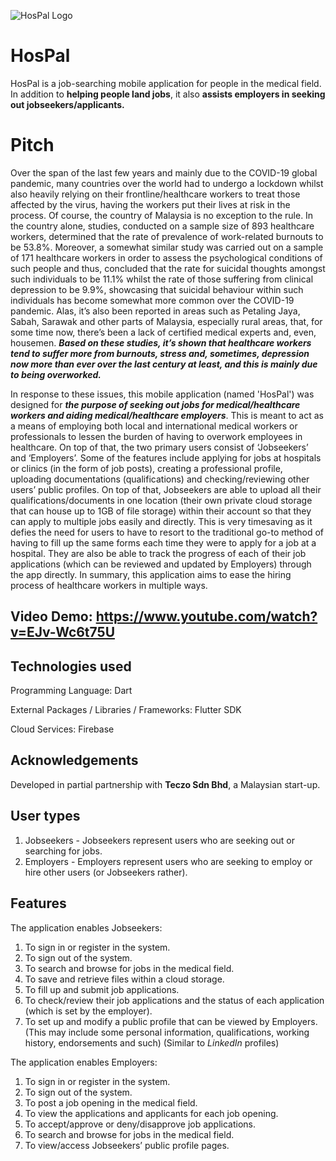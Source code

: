 
![HosPal Logo](https://user-images.githubusercontent.com/96708800/199993708-65eff58c-fdff-4a29-96ec-2960ca0edf85.png)
# HosPal

HosPal is a job-searching mobile application for people in the medical field.
In addition to **helping people land jobs**, it also **assists employers in seeking out jobseekers/applicants.**

# Pitch
Over the span of the last few years and mainly due to the COVID-19 global pandemic, many countries over the world had to undergo a lockdown whilst also heavily relying on their frontline/healthcare workers to treat those affected by the virus, having the workers put their lives at risk in the process. Of course, the country of Malaysia is no exception to the rule. In the country alone, studies, conducted on a sample size of 893 healthcare workers, determined that the rate of prevalence of work-related burnouts to be 53.8%. Moreover, a somewhat similar study was carried out on a sample of 171 healthcare workers in order to assess the psychological conditions of such people and thus, concluded that the rate for suicidal thoughts amongst such individuals to be 11.1% whilst the rate of those suffering from clinical depression to be 9.9%, showcasing that suicidal behaviour within such individuals has become somewhat more common over the COVID-19 pandemic. Alas, it’s also been reported in areas such as Petaling Jaya, Sabah, Sarawak and other parts of Malaysia, especially rural areas, that, for some time now, there’s been a lack of certified medical experts and, even, housemen. ***Based on these studies, it’s shown that healthcare workers tend to suffer more from burnouts, stress and, sometimes, depression now more than ever over the last century at least, and this is mainly due to being overworked.***

In response to these issues, this mobile application (named 'HosPal') was designed for ***the purpose of seeking out jobs for medical/healthcare workers and aiding medical/healthcare employers***. This is meant to act as a means of employing both local and international medical workers or professionals to lessen the burden of having to overwork employees in healthcare. On top of that, the two primary users consist of ‘Jobseekers’ and ‘Employers’. Some of the features include applying for jobs at hospitals or clinics (in the form of job posts), creating a professional profile, uploading documentations (qualifications) and checking/reviewing other users’ public profiles. On top of that, Jobseekers are able to upload all their qualifications/documents in one location (their own private cloud storage that can house up to 1GB of file storage) within their account so that they can apply to multiple jobs easily and directly. This is very timesaving as it defies the need for users to have to resort to the traditional go-to method of having to fill up the same forms each time they were to apply for a job at a hospital. They are also be able to track the progress of each of their job applications (which can be reviewed and updated by Employers) through the app directly. In summary, this application aims to ease the hiring process of healthcare workers in multiple ways.

## Video Demo: https://www.youtube.com/watch?v=EJv-Wc6t75U

## Technologies used
Programming Language: Dart

External Packages / Libraries / Frameworks: Flutter SDK

Cloud Services: Firebase

## Acknowledgements
Developed in partial partnership with **Teczo Sdn Bhd**, a Malaysian start-up.

## User types
1. Jobseekers - Jobseekers represent users who are seeking out or searching for jobs.
2. Employers - Employers represent users who are seeking to employ or hire other users (or Jobseekers rather).

## Features

The application enables Jobseekers:
1. To sign in or register in the system.
2. To sign out of the system.
3. To search and browse for jobs in the medical field. 
4. To save and retrieve files within a cloud storage.
5. To fill up and submit job applications.
6.	To check/review their job applications and the status of each application (which is set by the employer).
7.	To set up and modify a public profile that can be viewed by Employers. (This may include some personal information, qualifications, working history, endorsements and such) (Similar to *LinkedIn* profiles)

The application enables Employers:
1. To sign in or register in the system.
2. To sign out of the system.
3. To post a job opening in the medical field.
4. To view the applications and applicants for each job opening.
5.	To accept/approve or deny/disapprove job applications.
6.	To search and browse for jobs in the medical field. 
7. To view/access Jobseekers’ public profile pages.
